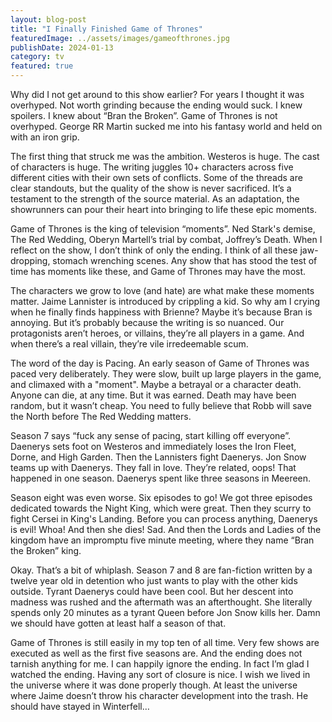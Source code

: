 ```yaml
---
layout: blog-post
title: "I Finally Finished Game of Thrones"
featuredImage: ../assets/images/gameofthrones.jpg
publishDate: 2024-01-13
category: tv
featured: true
---
```


Why did I not get around to this show earlier? For years I thought it was overhyped. Not worth grinding because the ending would suck. I knew spoilers. I knew about “Bran the Broken”. Game of Thrones is not overhyped. George RR Martin sucked me into his fantasy world and held on with an iron grip. 

The first thing that struck me was the ambition. Westeros is huge. The cast of characters is huge. The writing juggles 10+ characters across five different cities with their own sets of conflicts. Some of the threads are clear standouts, but the quality of the show is never sacrificed. It’s a testament to the strength of the source material. As an adaptation, the showrunners can pour their heart into bringing to life these epic moments.

Game of Thrones is the king of television “moments”. Ned Stark's demise, The Red Wedding, Oberyn Martell’s trial by combat, Joffrey’s Death. When I reflect on the show, I don’t think of only the ending. I think of all these jaw-dropping, stomach wrenching scenes. Any show that has stood the test of time has moments like these, and Game of Thrones may have the most.

The characters we grow to love (and hate) are what make these moments matter.  Jaime Lannister is introduced by crippling a kid. So why am I crying when he finally finds happiness with Brienne? Maybe it’s because Bran is annoying. But it’s probably because the writing is so nuanced. Our protagonists aren’t heroes, or villains, they’re all players in a game. And when there’s a real villain, they’re vile irredeemable scum.

The word of the day is Pacing. An early season of Game of Thrones was paced very deliberately. They were slow, built up large players in the game, and climaxed with a "moment". Maybe a betrayal or a character death. Anyone can die, at any time. But it was earned. Death may have been random, but it wasn’t cheap. You need to fully believe that Robb will save the North before The Red Wedding matters. 

Season 7 says “fuck any sense of pacing, start killing off everyone”. Daenerys sets foot on Westeros and immediately loses the Iron Fleet, Dorne, and High Garden. Then the Lannisters fight Daenerys. Jon Snow teams up with Daenerys. They fall in love. They’re related, oops! That happened in one season. Daenerys spent like three seasons in Meereen. 

Season eight was even worse. Six episodes to go! We got three episodes dedicated towards the Night King, which were great. Then they scurry to fight Cersei in King's Landing. Before you can process anything, Daenerys is evil! Whoa! And then she dies! Sad. And then the Lords and Ladies of the kingdom have an impromptu five minute meeting, where they name “Bran the Broken” king.

Okay. That’s a bit of whiplash. Season 7 and 8 are fan-fiction written by a twelve year old in detention who just wants to play with the other kids outside. Tyrant Daenerys could have been cool. But her descent into madness was rushed and the aftermath was an afterthought. She literally spends only 20 minutes as a tyrant Queen before Jon Snow kills her. Damn we should have gotten at least half a season of that. 

Game of Thrones is still easily in my top ten of all time. Very few shows are executed as well as the first five seasons are. And the ending does not tarnish anything for me. I can happily ignore the ending. In fact I’m glad I watched the ending. Having any sort of closure is nice. I wish we lived in the universe where it was done properly though. At least the universe where Jaime doesn’t throw his character development into the trash. He should have stayed in Winterfell…
